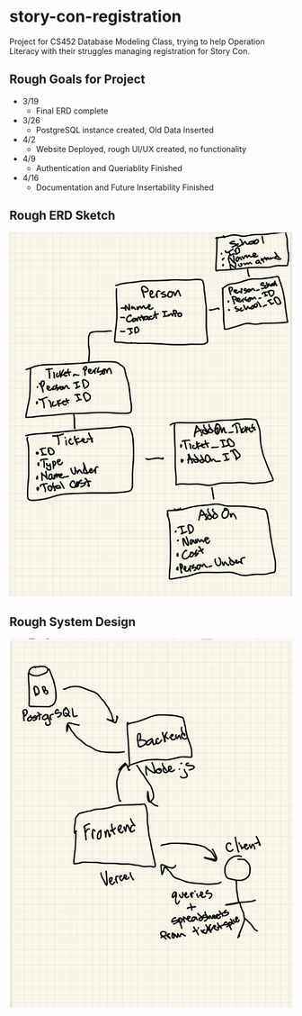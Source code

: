 # story-con-registration
Project for CS452 Database Modeling Class, trying to help Operation Literacy with their struggles managing registration for Story Con.

## Rough Goals for Project
- 3/19
    * Final ERD complete
- 3/26
    * PostgreSQL instance created, Old Data Inserted
- 4/2
    * Website Deployed, rough UI/UX created, no functionality
- 4/9
    * Authentication and Queriablity Finished
- 4/16
    * Documentation and Future Insertability Finished

## Rough ERD Sketch
![ERD Sketch](ERDRough.jpeg)

## Rough System Design
![System Design Sketch](SystemDesignSketch.jpeg)